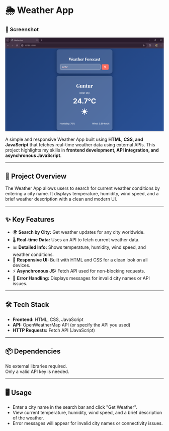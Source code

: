 # 🌦️ Weather App

### 🌟 **Screenshot**
![Weather App Screenshot](weather-app.png)  

A simple and responsive Weather App built using **HTML, CSS, and JavaScript** that fetches real-time weather data using external APIs. This project highlights my skills in **frontend development, API integration, and asynchronous JavaScript**.

---

## 📌 Project Overview

The Weather App allows users to search for current weather conditions by entering a city name. It displays temperature, humidity, wind speed, and a brief weather description with a clean and modern UI.

---

## ✨ Key Features

- 🌍 **Search by City:** Get weather updates for any city worldwide.  
- 🌡️ **Real-time Data:** Uses an API to fetch current weather data.  
- 📊 **Detailed Info:** Shows temperature, humidity, wind speed, and weather conditions.  
- 🎨 **Responsive UI:** Built with HTML and CSS for a clean look on all devices.  
- ⚡ **Asynchronous JS:** Fetch API used for non-blocking requests.  
- 🚫 **Error Handling:** Displays messages for invalid city names or API issues.  

---

## 🛠️ Tech Stack

- **Frontend:** HTML, CSS, JavaScript  
- **API:** OpenWeatherMap API (or specify the API you used)  
- **HTTP Requests:** Fetch API (JavaScript)  

---

## 📦 Dependencies

No external libraries required.  
Only a valid API key is needed.

---

## 🖥️ Usage

- Enter a city name in the search bar and click "Get Weather".  
- View current temperature, humidity, wind speed, and a brief description of the weather.  
- Error messages will appear for invalid city names or connectivity issues.  




